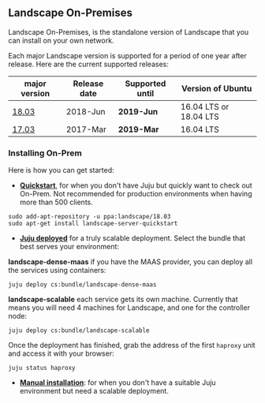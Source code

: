 ## Landscape On-Premises

Landscape On-Premises, is the standalone version of Landscape that you can install on your own network.

Each major Landscape version is supported for a period of one year after release. Here are the current supported releases:

| **major version**                | **Release date** | **Supported until** | **Version of Ubuntu**  | 
| ----------------------           | ---------------- | ------------------- | ---------------------  |
| [18.03](ReleaseNotes18.03.html)  | 2018-Jun         | **2019-Jun**        | 16.04 LTS or 18.04 LTS |
| [17.03](ReleaseNotes17.03.html)  | 2017-Mar         | **2019-Mar**        | 16.04 LTS              |


### Installing On-Prem

Here is how you can get started:

 * **[Quickstart](landscape-install-quickstart.html)**, for when you don't have Juju but quickly want to check out On-Prem. Not recommended for production environments when having more than 500 clients.

``` 
sudo add-apt-repository -u ppa:landscape/18.03
sudo apt-get install landscape-server-quickstart
```

 * **[Juju deployed](landscape-install-juju.html)** for a truly scalable deployment. Select the bundle that best serves your environment:

**landscape-dense-maas** if you have the MAAS provider, you can deploy all the services using containers:

``` 
juju deploy cs:bundle/landscape-dense-maas
```

**landscape-scalable** each service gets its own machine. Currently that means you will need 4 machines for Landscape, and one for the controller node:

```
juju deploy cs:bundle/landscape-scalable
```

Once the deployment has finished, grab the address of the first `haproxy` unit and access it with your browser:

```
juju status haproxy
```

* **[Manual installation](landscape-install-manual.html)**: for when you don't have a suitable Juju environment but need a scalable deployment.
